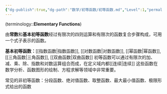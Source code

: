 ```yaml
---
{"dg-publish":true,"dg-path":"数学/初等函数/初等函数.md","Level":1,"permalink":"/数学/初等函数/初等函数/","dgPassFrontmatter":true,"noteIcon":"","created":"2024-05-21T15:20:27.995+08:00","updated":"2024-10-20T13:38:28.090+08:00"}
---
```


(terminology::**Elementary Functions**)

由**常数**和**基本初等函数**经过有限次的四则运算和有限次的函数复合步骤构成，可用一个式子表示的函数。

**基本初等函数：**[[指数函数\|指数函数]], [[对数函数\|对数函数]], [[幂函数\|幂函数]], [[三角函数\|三角函数]], [[双曲函数\|双曲函数]]
初等函数可以通过有限次的加、减、乘、除、指数和对数运算组合而成，在定义域内都[[连续\|连续]]
这些函数在数学分析、函数图形的绘制、方程求解等领域中非常重要。

常见的非初等函数：分段函数、绝对值函数、取整函数、最大最小值函数、极限形式给出的函数

